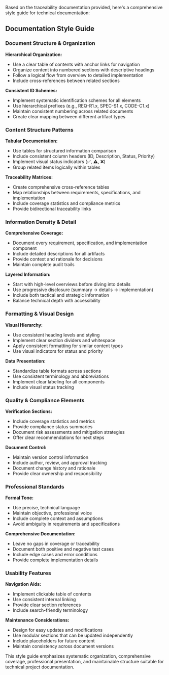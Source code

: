 Based on the traceability documentation provided, here's a comprehensive style guide for technical documentation:

## Documentation Style Guide

### **Document Structure & Organization**

**Hierarchical Organization:**
- Use a clear table of contents with anchor links for navigation
- Organize content into numbered sections with descriptive headings
- Follow a logical flow from overview to detailed implementation
- Include cross-references between related sections

**Consistent ID Schemes:**
- Implement systematic identification schemes for all elements
- Use hierarchical prefixes (e.g., REQ-R1.x, SPEC-S1.x, CODE-C1.x)
- Maintain consistent numbering across related documents
- Create clear mapping between different artifact types

### **Content Structure Patterns**

**Tabular Documentation:**
- Use tables for structured information comparison
- Include consistent column headers (ID, Description, Status, Priority)
- Implement visual status indicators (✅, ⚠️, ❌)
- Group related items logically within tables

**Traceability Matrices:**
- Create comprehensive cross-reference tables
- Map relationships between requirements, specifications, and implementation
- Include coverage statistics and compliance metrics
- Provide bidirectional traceability links

### **Information Density & Detail**

**Comprehensive Coverage:**
- Document every requirement, specification, and implementation component
- Include detailed descriptions for all artifacts
- Provide context and rationale for decisions
- Maintain complete audit trails

**Layered Information:**
- Start with high-level overviews before diving into details
- Use progressive disclosure (summary → details → implementation)
- Include both tactical and strategic information
- Balance technical depth with accessibility

### **Formatting & Visual Design**

**Visual Hierarchy:**
- Use consistent heading levels and styling
- Implement clear section dividers and whitespace
- Apply consistent formatting for similar content types
- Use visual indicators for status and priority

**Data Presentation:**
- Standardize table formats across sections
- Use consistent terminology and abbreviations
- Implement clear labeling for all components
- Include visual status tracking

### **Quality & Compliance Elements**

**Verification Sections:**
- Include coverage statistics and metrics
- Provide compliance status summaries
- Document risk assessments and mitigation strategies
- Offer clear recommendations for next steps

**Document Control:**
- Maintain version control information
- Include author, review, and approval tracking
- Document change history and rationale
- Provide clear ownership and responsibility

### **Professional Standards**

**Formal Tone:**
- Use precise, technical language
- Maintain objective, professional voice
- Include complete context and assumptions
- Avoid ambiguity in requirements and specifications

**Comprehensive Documentation:**
- Leave no gaps in coverage or traceability
- Document both positive and negative test cases
- Include edge cases and error conditions
- Provide complete implementation details

### **Usability Features**

**Navigation Aids:**
- Implement clickable table of contents
- Use consistent internal linking
- Provide clear section references
- Include search-friendly terminology

**Maintenance Considerations:**
- Design for easy updates and modifications
- Use modular sections that can be updated independently
- Include placeholders for future content
- Maintain consistency across document versions

This style guide emphasizes systematic organization, comprehensive coverage, professional presentation, and maintainable structure suitable for technical project documentation.